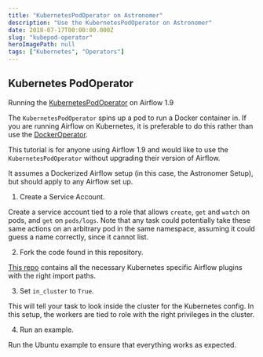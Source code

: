 ```yaml
---
title: "KubernetesPodOperator on Astronomer"
description: "Use the KubernetesPodOperator on Astronomer"
date: 2018-07-17T00:00:00.000Z
slug: "kubepod-operator"
heroImagePath: null
tags: ["Kubernetes", "Operators"]
---
```

<!-- markdownlint-disable-file -->
## Kubernetes PodOperator

Running the [KubernetesPodOperator](https://registry.astronomer.io/providers/kubernetes/modules/kubernetespodoperator) on Airflow 1.9

The `KubernetesPodOperator` spins up a pod to run a Docker container in. If you are running Airflow on Kubernetes, it is preferable to do this rather than use the [DockerOperator](https://registry.astronomer.io/providers/docker/modules/dockeroperator).

This tutorial is for anyone using Airflow 1.9 and would like to use the `KubernetesPodOperator` without upgrading their version of Airflow.

It assumes a Dockerized Airflow setup (in this case, the Astronomer Setup), but should apply to any Airflow set up.


1. Create a Service Account.

Create a service account tied to a role that allows `create`, `get` and `watch` on pods, and `get` on `pods/logs`. Note that any task could potentially take these same actions on an arbitrary pod in the same namespace, assuming it could guess a name correctly, since it cannot list.

2. Fork the code found in this repository.

[This repo](https://github.com/airflow-plugins/example_kubernetes_pod) contains all the necessary Kubernetes specific Airflow plugins with the right import paths.

3. Set `in_cluster` to `True`.

This will tell your task to look inside the cluster for the Kubernetes config. In this setup, the workers are tied to role with the right privileges in the cluster.

4. Run an example.

Run the Ubuntu example to ensure that everything works as expected.
